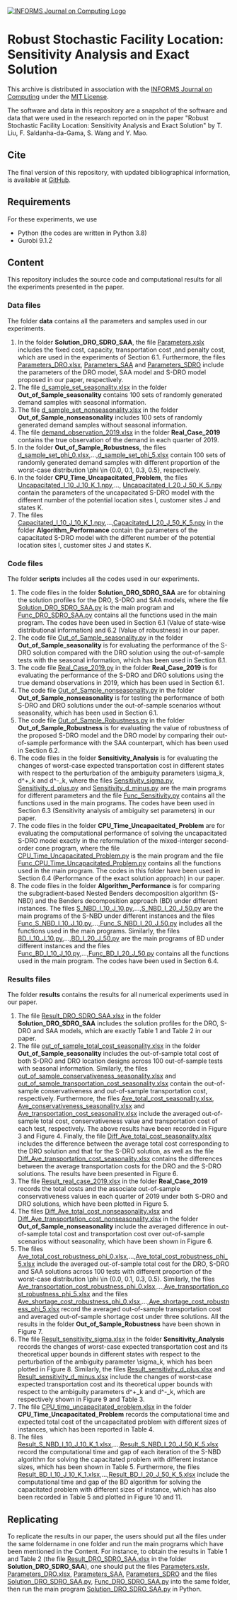 [![INFORMS Journal on Computing Logo](https://INFORMSJoC.github.io/logos/INFORMS_Journal_on_Computing_Header.jpg)](https://pubsonline.informs.org/journal/ijoc)

# Robust Stochastic Facility Location: Sensitivity Analysis and Exact Solution

This archive is distributed in association with the [INFORMS Journal on Computing](https://pubsonline.informs.org/journal/ijoc) under the [MIT License](LICENSE).

The software and data in this repository are a snapshot of the software and data that were used in the research reported on in the paper "Robust Stochastic Facility Location: Sensitivity Analysis and Exact Solution" by T. Liu, F. Saldanha-da-Gama, S. Wang and Y. Mao. 


## Cite

The final version of this repository, with updated bibliographical information, is available at [GitHub](https://github.com/INFORMSJoC/2021.0129).


## Requirements

For these experiments, we use
* Python (the codes are written in Python 3.8)
* Gurobi 9.1.2


## Content

This repository includes the source code and computational results for all the experiments presented in the paper.

### Data files

The folder **data** contains all the parameters and samples used in our experiments.
1. In the folder **Solution_DRO_SDRO_SAA**, the file [Parameters.xslx](data/Solution_DRO_SDRO_SAA/Parameters.xlsx) includes the fixed cost, capacity, transportation cost ,and penalty cost, which are used in the experiments of Section 6.1. Furthermore, the files [Parameters_DRO.xlsx](data/Parameters_DRO.xlsx), [Parameters_SAA](data/Parameters_SAA.xlsx) and [Parameters_SDRO](data/Parameters_SDRO.xlsx) include the parameters of the DRO model, SAA model and S-DRO model proposed in our paper, respectively.  
2. The file [d_sample_set_seasonality.xlsx](data/Out_of_Sample_seasonality/d_sample_set_seasonality.xlsx) in the folder **Out_of_Sample_seasonality** contains 100 sets of randomly generated demand samples with seasonal information. 
3. The file [d_sample_set_nonseasonality.xlsx](data/Out_of_Sample_nonseasonality/d_sample_set_nonseasonality.xlsx) in the folder **Out_of_Sample_nonseasonality** includes 100 sets of randomly generated demand samples without seasonal information.
4. The file [demand_observation_2019.xlsx](data/Real_Case_2019/demand_observation_2019.xlsx) in the folder **Real_Case_2019** contains the true observation of the demand in each quarter of 2019.
5. In the folder **Out_of_Sample_Robustness**, the files [d_sample_set_phi_0.xlsx](data/Out_of_Sample_Robustness/d_sample_set_phi_0.xlsx),...,[d_sample_set_phi_5.xlsx](data/Out_of_Sample_Robustness/d_sample_set_phi_5.xlsx) contain 100 sets of randomly generated demand samples with different proportion of the worst-case distribution \phi \in {0.0, 0.1, 0.3, 0.5}, respectively.
6. In the folder **CPU_Time_Uncapacitated_Problem**, the files [Uncapacitated_I_10_J_10_K_1.npy](data/CPU_Time_Uncapacitated_Problem/Uncapacitated_I_10_J_10_K_1.npy),..., [Uncapacitated_I_20_J_50_K_5.npy](data/CPU_Time_Uncapacitated_Problem/Uncapacitated_I_20_J_50_K_5.npy) contain the parameters of the uncapacitated S-DRO model with the different number of the potential location sites I, customer sites J and states K. 
7. The files [Capacitated_I_10_J_10_K_1.npy](data/Algorithm_Performance/Capacitated_I_10_J_10/Capacitated_I_10_J_10_K_1.npy),...,[Capacitated_I_20_J_50_K_5.npy](data/Algorithm_Performance/Capacitated_I_20_J_50/Capacitated_I_20_J_50_K_5.npy) in the folder **Algorithm_Performance** contain the parameters of the capacitated S-DRO model with the different number of the potential location sites I, customer sites J and states K.

### Code files 

The folder **scripts** includes all the codes used in our experiments.
1. The code files in the folder **Solution_DRO_SDRO_SAA** are for obtaining the solution profiles for the DRO, S-DRO and SAA models, where the file [Solution_DRO_SDRO_SAA.py](scripts/Solution_DRO_SDRO_SAA/Solution_DRO_SDRO_SAA.py) is the main program and [Func_DRO_SDRO_SAA.py](scripts/Solution_DRO_SDRO_SAA/Func_DRO_SDRO_SAA.py) contains all the functions used in the main program. The codes have been used in Section 6.1 (Value of state-wise distributional information) and 6.2 (Value of robustness) in our paper.
2. The code file [Out_of_Sample_seasonality.py](scripts/Out_of_Sample_seasonality/Out_of_Sample_seasonality.py) in the folder **Out_of_Sample_seasonality** is for evaluating the performance of the S-DRO solution compared with the DRO solution using the out-of-sample tests with the seasonal information, which has been used in Section 6.1.
3. The code file [Real_Case_2019.py](scripts/Real_Case_2019/Real_Case_2019.py) in the folder **Real_Case_2019** is for evaluating the performance of the S-DRO and DRO solutions using the true demand observations in 2019, which has been used in Section 6.1.
4. The code file [Out_of_Sample_nonseasonality.py](scripts/Out_of_Sample_nonseasonality/Out_of_Sample_nonseasonality.py) in the folder **Out_of_Sample_nonseasonality** is for testing the performance of both S-DRO and DRO solutions under the out-of-sample scenarios without seasonality, which has been used in Section 6.1.
5. The code file [Out_of_Sample_Robustness.py](scripts/Out_of_Sample_Robustness/Out_of_Sample_Robustness.py) in the folder **Out_of_Sample_Robustness** is for  evaluating the value of robustness of the proposed S-DRO model and the DRO model by comparing their out-of-sample performance with the SAA counterpart, which has been used in Section 6.2.
6. The code files in the folder **Sensitivity_Analysis** is for evaluating the changes of worst-case expected transportation cost in different states with respect to the perturbation of the ambiguity parameters \sigma_k, d^+_k and d^-_k, where the files [Sensitivity_sigma.py](scripts/Sensitivity_Analysis/Sensitivity_sigma.py), [Sensitivity_d_plus.py](scripts/Sensitivity_Analysis/Sensitivity_d_plus.py) and [Sensitivity_d_minus.py](scripts/Sensitivity_Analysis/Sensitivity_d_minus.py) are the main programs for different parameters and the file [Func_Sensitivity.py](scripts/Sensitivity_Analysis/Func_Sensitivity.py) contains all the functions used in the main programs. The codes have been used in Section 6.3 (Sensitivity analysis of ambiguity set parameters) in our paper.
7. The code files in the folder **CPU_Time_Uncapacitated_Problem** are for evaluating the computational performance of solving the uncapacitated S-DRO model exactly in the reformulation of the mixed-interger second-order cone program, where the file [CPU_Time_Uncapacitated_Problem.py](scripts/CPU_Time_Uncapacitated_Problem/CPU_Time_Uncapacitated_Problem.py) is the main program and the file [Func_CPU_Time_Uncapacitated_Problem.py](scripts/CPU_Time_Uncapacitated_Problem/Func_CPU_Time_Uncapacitated_Problem.py) contains all the functions used in the main program. The codes in this folder have been used in Section 6.4 (Performance of the exact solution approach) in our paper.
8. The code files in the folder **Algorithm_Performance** is for comparing the subgradient-based Nested Benders decomposition algorithm (S-NBD) and the Benders decomposition approach (BD) under different instances. The files [S_NBD_I_10_J_10.py](scripts/Algorithm_Performance/Capacitated_I_10_J_10/S_NBD_I_10_J_10.py),...,[S_NBD_I_20_J_50.py](scripts/Algorithm_Performance/Capacitated_I_20_J_50/S_NBD_I_20_J_50.py) are the main programs of the S-NBD under different instances and the files [Func_S_NBD_I_10_J_10.py](scripts/Algorithm_Performance/Capacitated_I_10_J_10/Func_S_NBD_I_10_J_10.py),...,[Func_S_NBD_I_20_J_50.py](scripts/Algorithm_Performance/Capacitated_I_20_J_50/Func_S_NBD_I_20_J_50.py) includes all the functions used in the main programs. Similarly, the files [BD_I_10_J_10.py](scripts/Algorithm_Performance/Capacitated_I_10_J_10/BD_I_10_J_10.py),...,[BD_I_20_J_50.py](scripts/Algorithm_Performance/Capacitated_I_20_J_50/BD_I_20_J_50.py) are the main programs of BD under different instances and the files [Func_BD_I_10_J_10.py](scripts/Algorithm_Performance/Capacitated_I_10_J_10/Func_BD_I_10_J_10.py),...,[Func_BD_I_20_J_50.py](scripts/Algorithm_Performance/Capacitated_I_20_J_50/Func_BD_I_20_J_50.py) contains all the functions used in the main program. The codes have been used in Section 6.4. 

### Results files

The folder **results** contains the results for all numerical experiments used in our paper.
1. The file [Result_DRO_SDRO_SAA.xlsx](/results/Solution_DRO_SDRO_SAA/Result_DRO_SDRO_SAA.xlsx) in the folder **Solution_DRO_SDRO_SAA** includes the solution profiles for the DRO, S-DRO and SAA models, which are exactly Table 1 and Table 2 in our paper.
2. The file [out_of_sample_total_cost_seasonality.xlsx](results/Out_of_Sample_seasonality/out_of_sample_total_cost_seasonality.xlsx) in the folder **Out_of_Sample_seasonality** includes the out-of-sample total cost of both S-DRO and DRO location designs across 100 out-of-sample tests with seasonal information. Similarly, the files  [out_of_sample_conservativeness_seasonality.xlsx](results/Out_of_Sample_seasonality/out_of_sample_total_cost_seasonality.xlsx) and [out_of_sample_transportation_cost_seasonality.xlsx](results/Out_of_Sample_seasonality/out_of_sample_transportation_cost_seasonality.xlsx) contain the out-of-sample conservativeness and out-of-sample transportation cost, respectively. Furthermore, the files [Ave_total_cost_seasonality.xlsx](results/Out_of_Sample_seasonality/Ave_total_cost_seasonality.xlsx), [Ave_conservativeness_seasonality.xlsx](results/Out_of_Sample_seasonality/Ave_conservativeness_seasonality.xlsx) and [Ave_transportation_cost_seasonality.xlsx](results/Out_of_Sample_seasonality/Ave_transportation_cost_seasonality.xlsx) include the averaged out-of-sample total cost, conservativeness value and transportation cost of each test, respectively. The above results have been recorded in Figure 3 and Figure 4. Finally, the file [Diff_Ave_total_cost_seasonality.xlsx](results/Out_of_Sample_seasonality/Diff_Ave_total_cost_seasonality.xlsx) includes the difference between the average total cost corresponding to
the DRO solution and that for the S-DRO solution, as well as the file [Diff_Ave_transportation_cost_seasonality.xlsx](results/Out_of_Sample_seasonality/Diff_Ave_transportation_cost_seasonality.xlsx) contains the differences between the average transportation costs for the DRO and the S-DRO solutions. The results have been presented in Figure 6.
3. The file [Result_real_case_2019.xlsx](results/Real_Case_2019/Result_real_case_2019.xlsx) in the folder **Real_Case_2019** records the total costs and the associate out-of-sample conservativeness values in each quarter of 2019 under both S-DRO and DRO solutions, which have been plotted in Figure 5.
4. The files [Diff_Ave_total_cost_nonseasonality.xlsx](results/Out_of_Sample_nonseasonality/Diff_Ave_total_cost_nonseasonality.xlsx) and [Diff_Ave_transportation_cost_nonseasonality.xlsx](results/Out_of_Sample_nonseasonality/Diff_Ave_transportation_cost_nonseasonality.xlsx) in the folder **Out_of_Sample_nonseasonality** include the averaged difference in out-of-sample total cost and transportation cost over out-of-sample scenarios without seasonality, which have been shown in Figure 6.
5. The files [Ave_total_cost_robustness_phi_0.xlsx](results/Out_of_Sample_Robustness/Ave_total_cost_robustness_phi_0.xlsx),...,[Ave_total_cost_robustness_phi_5.xlsx](results/Out_of_Sample_Robustness/Ave_total_cost_robustness_phi_5.xlsx) include the averaged out-of-sample total cost for the DRO, S-DRO and SAA solutions across 100 tests with different proportion of the worst-case distribution \phi \in {0.0, 0.1, 0.3, 0.5}. Similarly, the files [Ave_transportation_cost_robustness_phi_0.xlsx](results/Out_of_Sample_Robustness/Ave_transportation_cost_robustness_phi_0.xlsx),...,[Ave_transportation_cost_robustness_phi_5.xlsx](results/Out_of_Sample_Robustness/Ave_transportation_cost_robustness_phi_5.xlsx) and the files [Ave_shortage_cost_robustness_phi_0.xlsx](results/Out_of_Sample_Robustness/Ave_shortage_cost_robustness_phi_0.xlsx),...,[Ave_shortage_cost_robustness_phi_5.xlsx](results/Out_of_Sample_Robustness/Ave_shortage_cost_robustness_phi_5.xlsx) record the averaged out-of-sample transportation cost and averaged
out-of-sample shortage cost under three solutions. All the results in the folder **Out_of_Sample_Robustness** have been shown in Figure 7.
6. The file [Result_sensitivity_sigma.xlsx](results/Sensitivity_Analysis/Result_sensitivity_sigma.xlsx) in the folder **Sensitivity_Analysis** records the changes of worst-case expected transportation cost and its theoretical upper bounds in different states with respect to the perturbation of the ambiguity parameter \sigma_k, which has been plotted in Figure 8. Similarly, the files [Result_sensitivity_d_plus.xlsx](results/Sensitivity_Analysis/Result_sensitivity_d_plus.xlsx) and [Result_sensitivity_d_minus.xlsx](results/Sensitivity_Analysis/Result_sensitivity_d_minus.xlsx) include the changes of worst-case expected transportation cost and its theoretical upper bounds with respect to the ambiguity parameters d^+_k and d^-_k, which are respectively shown in Figure 9 and Table 3.
7. The file [CPU_time_uncapacitated_problem.xlsx](results/CPU_Time_Uncapacitated_Problem/CPU_time_uncapacitated_problem.xlsx) in the folder **CPU_Time_Uncapacitated_Problem** records the computational time and expected total cost of the uncapacitated problem with different sizes of instances, which has been reported in Table 4.
8. The files [Result_S_NBD_I_10_J_10_K_1.xlsx](results/Algorithm_Performance/Capacitated_I_10_J_10/Result_S_NBD_I_10_J_10_K_1.xlsx),...,[Result_S_NBD_I_20_J_50_K_5.xlsx](results/Algorithm_Performance/Capacitated_I_20_J_50/Result_S_NBD_I_20_J_50_K_5.xlsx) record the computational time and gap of each iteration of the S-NBD algorithm for solving the capacitated problem with different instance sizes, which has been shown in Table 5. Furthermore, the files [Result_BD_I_10_J_10_K_1.xlsx](results/Algorithm_Performance/Capacitated_I_10_J_10/Result_BD_I_10_J_10_K_1.xlsx),...,[Result_BD_I_20_J_50_K_5.xlsx](results/Algorithm_Performance/Capacitated_I_20_J_50/Result_BD_I_20_J_50_K_5.xlsx) include the computational time and gap of the BD algorithm for solving the capacitated problem with different sizes of instance, which has also been recorded in Table 5 and plotted in Figure 10 and 11.


## Replicating

To replicate the results in our paper, the users should put all the files under the same foldername in one folder and run the main programs which have been mentioned in the Content. For instance, to obtain the results in Table 1 and Table 2 (the file [Result_DRO_SDRO_SAA.xlsx](/results/Solution_DRO_SDRO_SAA/Result_DRO_SDRO_SAA.xlsx) in the folder **Solution_DRO_SDRO_SAA**), one should put the files [Parameters.xslx](data/Solution_DRO_SDRO_SAA/Parameters.xlsx), [Parameters_DRO.xlsx](data/Parameters_DRO.xlsx), [Parameters_SAA](data/Parameters_SAA.xlsx), [Parameters_SDRO](data/Parameters_SDRO.xlsx) and the files [Solution_DRO_SDRO_SAA.py](scripts/Solution_DRO_SDRO_SAA/Solution_DRO_SDRO_SAA.py), [Func_DRO_SDRO_SAA.py](scripts/Solution_DRO_SDRO_SAA/Func_DRO_SDRO_SAA.py) into the same folder, then run the main program [Solution_DRO_SDRO_SAA.py](scripts/Solution_DRO_SDRO_SAA/Solution_DRO_SDRO_SAA.py) in Python.       

